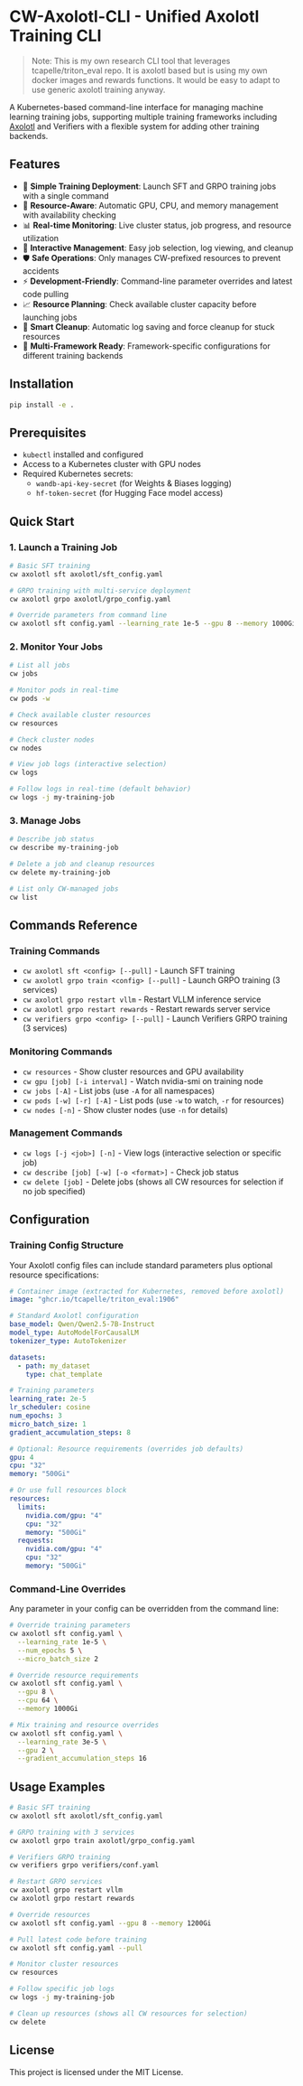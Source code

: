 # CW-Axolotl-CLI - Unified Axolotl Training CLI

> Note: This is my own research CLI tool that leverages tcapelle/triton_eval repo. It is axolotl based but is using my own docker images and rewards functions. It would be easy to adapt to use generic axolotl training anyway.

A Kubernetes-based command-line interface for managing machine learning training jobs, supporting multiple training frameworks including [Axolotl](https://github.com/OpenAccess-AI-Collective/axolotl) and Verifiers with a flexible system for adding other training backends.

## Features

- 🚀 **Simple Training Deployment**: Launch SFT and GRPO training jobs with a single command
- 🎯 **Resource-Aware**: Automatic GPU, CPU, and memory management with availability checking
- 📊 **Real-time Monitoring**: Live cluster status, job progress, and resource utilization
- 🔧 **Interactive Management**: Easy job selection, log viewing, and cleanup
- 🛡️ **Safe Operations**: Only manages CW-prefixed resources to prevent accidents
- ⚡ **Development-Friendly**: Command-line parameter overrides and latest code pulling
- 📈 **Resource Planning**: Check available cluster capacity before launching jobs
- 🧹 **Smart Cleanup**: Automatic log saving and force cleanup for stuck resources
- 🔧 **Multi-Framework Ready**: Framework-specific configurations for different training backends

## Installation

```bash
pip install -e .
```

## Prerequisites

- `kubectl` installed and configured
- Access to a Kubernetes cluster with GPU nodes
- Required Kubernetes secrets:
  - `wandb-api-key-secret` (for Weights & Biases logging)
  - `hf-token-secret` (for Hugging Face model access)

## Quick Start

### 1. Launch a Training Job

```bash
# Basic SFT training
cw axolotl sft axolotl/sft_config.yaml

# GRPO training with multi-service deployment
cw axolotl grpo axolotl/grpo_config.yaml

# Override parameters from command line
cw axolotl sft config.yaml --learning_rate 1e-5 --gpu 8 --memory 1000Gi
```

### 2. Monitor Your Jobs

```bash
# List all jobs
cw jobs

# Monitor pods in real-time
cw pods -w

# Check available cluster resources
cw resources

# Check cluster nodes
cw nodes

# View job logs (interactive selection)
cw logs

# Follow logs in real-time (default behavior)
cw logs -j my-training-job
```

### 3. Manage Jobs

```bash
# Describe job status
cw describe my-training-job

# Delete a job and cleanup resources
cw delete my-training-job

# List only CW-managed jobs
cw list
```

## Commands Reference

### Training Commands
- `cw axolotl sft <config> [--pull]` - Launch SFT training
- `cw axolotl grpo train <config> [--pull]` - Launch GRPO training (3 services)
- `cw axolotl grpo restart vllm` - Restart VLLM inference service
- `cw axolotl grpo restart rewards` - Restart rewards server service
- `cw verifiers grpo <config> [--pull]` - Launch Verifiers GRPO training (3 services)

### Monitoring Commands  
- `cw resources` - Show cluster resources and GPU availability
- `cw gpu [job] [-i interval]` - Watch nvidia-smi on training node
- `cw jobs [-A]` - List jobs (use `-A` for all namespaces)
- `cw pods [-w] [-r] [-A]` - List pods (use `-w` to watch, `-r` for resources)
- `cw nodes [-n]` - Show cluster nodes (use `-n` for details)

### Management Commands
- `cw logs [-j <job>] [-n]` - View logs (interactive selection or specific job)
- `cw describe [job] [-w] [-o <format>]` - Check job status
- `cw delete [job]` - Delete jobs (shows all CW resources for selection if no job specified)

## Configuration

### Training Config Structure

Your Axolotl config files can include standard parameters plus optional resource specifications:

```yaml
# Container image (extracted for Kubernetes, removed before axolotl)
image: "ghcr.io/tcapelle/triton_eval:1906"

# Standard Axolotl configuration
base_model: Qwen/Qwen2.5-7B-Instruct
model_type: AutoModelForCausalLM
tokenizer_type: AutoTokenizer

datasets:
  - path: my_dataset
    type: chat_template

# Training parameters
learning_rate: 2e-5
lr_scheduler: cosine
num_epochs: 3
micro_batch_size: 1
gradient_accumulation_steps: 8

# Optional: Resource requirements (overrides job defaults)
gpu: 4
cpu: "32"
memory: "500Gi"

# Or use full resources block
resources:
  limits:
    nvidia.com/gpu: "4"
    cpu: "32"
    memory: "500Gi"
  requests:
    nvidia.com/gpu: "4"
    cpu: "32"
    memory: "500Gi"
```

### Command-Line Overrides

Any parameter in your config can be overridden from the command line:

```bash
# Override training parameters
cw axolotl sft config.yaml \
  --learning_rate 1e-5 \
  --num_epochs 5 \
  --micro_batch_size 2

# Override resource requirements
cw axolotl sft config.yaml \
  --gpu 8 \
  --cpu 64 \
  --memory 1000Gi

# Mix training and resource overrides
cw axolotl sft config.yaml \
  --learning_rate 3e-5 \
  --gpu 2 \
  --gradient_accumulation_steps 16
```

## Usage Examples

```bash
# Basic SFT training
cw axolotl sft axolotl/sft_config.yaml

# GRPO training with 3 services
cw axolotl grpo train axolotl/grpo_config.yaml

# Verifiers GRPO training
cw verifiers grpo verifiers/conf.yaml

# Restart GRPO services
cw axolotl grpo restart vllm
cw axolotl grpo restart rewards

# Override resources
cw axolotl sft config.yaml --gpu 8 --memory 1200Gi

# Pull latest code before training
cw axolotl sft config.yaml --pull

# Monitor cluster resources
cw resources

# Follow specific job logs
cw logs -j my-training-job

# Clean up resources (shows all CW resources for selection)
cw delete
```

## License

This project is licensed under the MIT License.
